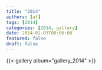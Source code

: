 ```yaml
---
title: "2014"
authors: [af]
tags: [2014]
categories: [2014, gallery]
date: 2014-01-03T00:00:00
featured: false
draft: false
---
```


{{< gallery album="gallery_2014" >}}
